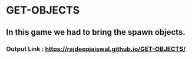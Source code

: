 # GET-OBJECTS

## In this game we had to bring the spawn objects.

### Output Link : https://rajdeepjaiswal.github.io/GET-OBJECTS/
